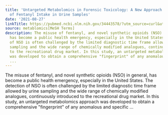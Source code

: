 ```yaml
---
title: 'Untargeted Metabolomics in Forensic Toxicology: A New Approach for the Detection
  of Fentanyl Intake in Urine Samples'
date: '2021-08-27'
linkTitle: https://pubmed.ncbi.nlm.nih.gov/34443578/?utm_source=curl&utm_medium=rss&utm_campaign=pubmed-2&utm_content=1Zkrxt7ktlCbHBXEV3v65xxSnkSWNsJ1A6Fq3gBniKhGfIUslK&fc=20210907212339&ff=20210907212354&v=2.14.5
source: metablomics[MeSH Terms]
description: The misuse of fentanyl, and novel synthetic opioids (NSO) in general,
  has become a public health emergency, especially in the United States. The detection
  of NSO is often challenged by the limited diagnostic time frame allowed by urine
  sampling and the wide range of chemically modified analogues, continuously introduced
  to the recreational drug market. In this study, an untargeted metabolomics approach
  was developed to obtain a comprehensive "fingerprint" of any anomalous and specific
  ...
---
```

The misuse of fentanyl, and novel synthetic opioids (NSO) in general, has become a public health emergency, especially in the United States. The detection of NSO is often challenged by the limited diagnostic time frame allowed by urine sampling and the wide range of chemically modified analogues, continuously introduced to the recreational drug market. In this study, an untargeted metabolomics approach was developed to obtain a comprehensive "fingerprint" of any anomalous and specific ...